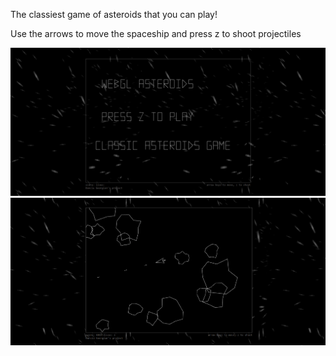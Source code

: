 The classiest game of asteroids that you can play!

Use the arrows to move the spaceship and press z to shoot projectiles


<img src="https://github.com/DreadPirate09/Compute-Graphics-JS-project/blob/main/samp1.PNG">
<img src="https://github.com/DreadPirate09/Compute-Graphics-JS-project/blob/main/samp2.png">
